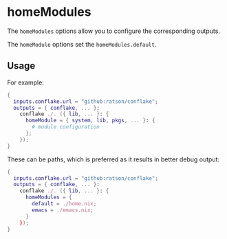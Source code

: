 # homeModules

The `homeModules` options allow you to configure the corresponding outputs.

The `homeModule` options set the `homeModules.default`.

## Usage

For example:

```nix
{
  inputs.conflake.url = "github:ratson/conflake";
  outputs = { conflake, ... }:
    conflake ./. ({ lib, ... }: {
      homeModule = { system, lib, pkgs, ... }: {
        # module configuration
      };
    });
}
```

These can be paths, which is preferred as it results in better debug output:

```nix
{
  inputs.conflake.url = "github:ratson/conflake";
  outputs = { conflake, ... }:
    conflake ./. ({ lib, ... }: {
      homeModules = {
        default = ./home.nix;
        emacs = ./emacs.nix;
      }
    });
}
```
